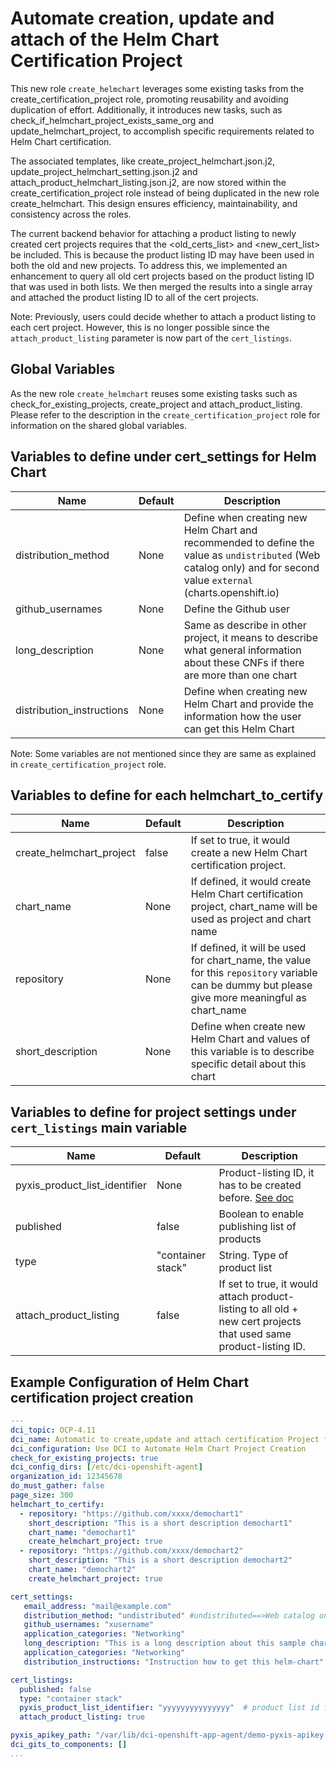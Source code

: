 # Automate creation, update and attach of the Helm Chart Certification Project

This new role `create_helmchart` leverages some existing tasks from the create_certification_project role, promoting reusability and avoiding duplication of effort. Additionally, it introduces new tasks, such as check_if_helmchart_project_exists_same_org and update_helmchart_project, to accomplish specific requirements related to Helm Chart certification.

The associated templates, like create_project_helmchart.json.j2, update_project_helmchart_setting.json.j2 and attach_product_helmchart_listing.json.j2, are now stored within the create_certification_project role instead of being duplicated in the new role create_helmchart. This design ensures efficiency, maintainability, and consistency across the roles.

The current backend behavior for attaching a product listing to newly created cert projects requires that the <old_certs_list> and <new_cert_list> be included. This is because the product listing ID may have been used in both the old and new projects. To address this, we implemented an enhancement to query all old cert projects based on the product listing ID that was used in both lists. We then merged the results into a single array and attached the product listing ID to all of the cert projects.

Note: Previously, users could decide whether to attach a product listing to each cert project. However, this is no longer possible since the `attach_product_listing` parameter is now part of the `cert_listings`.


## Global Variables
As the new role `create_helmchart` reuses some existing tasks such as check_for_existing_projects, create_project and attach_product_listing. Please refer to the description in the `create_certification_project` role for information on the shared global variables.


## Variables to define under cert_settings for Helm Chart
Name                     | Default                                                                    | Description
-------------------      | ------------                                                               | -------------
distribution_method      | None                                                                       | Define when creating new Helm Chart and recommended to define the value as `undistributed` (Web catalog only) and for second value `external` (charts.openshift.io)
github_usernames         | None                                                                       | Define the Github user
long_description         | None                                                                       | Same as describe in other project, it means to describe what general information about these CNFs if there are more than one chart
distribution_instructions| None                                                                       | Define when creating new Helm Chart and provide the information how the user can get this Helm Chart

Note: Some variables are not mentioned since they are same as explained in `create_certification_project` role.


## Variables to define for each helmchart_to_certify

Name                     | Default                                                                    | Description
-------------------      | ------------                                                               | -------------
create_helmchart_project | false                                                                      | If set to true, it would create a new Helm Chart certification project.
chart_name               | None                                                                       | If defined, it would create Helm Chart certification project, chart_name will be used as project and chart name
repository               | None                                                                       | If defined, it will be used for chart_name, the value for this `repository` variable can be dummy but please give more meaningful as chart_name
short_description        | None                                                                       | Define when create new Helm Chart and values of this variable is to describe specific detail about this chart


## Variables to define for project settings under `cert_listings` main variable

Name                          | Default                              | Description
----------------------------- | ------------------------------------ | -------------
pyxis_product_list_identifier | None                                 | Product-listing ID, it has to be created before. [See doc](https://redhat-connect.gitbook.io/red-hat-partner-connect-general-guide/managing-your-account/product-listing)
published                     | false                                | Boolean to enable publishing list of products
type                          | "container stack"                    | String. Type of product list
attach_product_listing        | false                                | If set to true, it would attach product-listing to all old + new cert projects that used same product-listing ID.



## Example Configuration of Helm Chart certification project creation
```yaml
---
dci_topic: OCP-4.11
dci_name: Automatic to create,update and attach certification Project for Helm Chart with DCI
dci_configuration: Use DCI to Automate Helm Chart Project Creation
check_for_existing_projects: true
dci_config_dirs: [/etc/dci-openshift-agent]
organization_id: 12345678
do_must_gather: false
page_size: 300
helmchart_to_certify:
  - repository: "https://github.com/xxxx/demochart1"
    short_description: "This is a short description demochart1"
    chart_name: "demochart1"
    create_helmchart_project: true
  - repository: "https://github.com/xxxx/demochart2"
    short_description: "This is a short description demochart2"
    chart_name: "demochart2"
    create_helmchart_project: true

cert_settings:
   email_address: "mail@example.com"
   distribution_method: "undistributed" #undistributed==>Web catalog only, external==> charts.openshift.io
   github_usernames: "xusername"
   application_categories: "Networking"
   long_description: "This is a long description about this sample chart"
   application_categories: "Networking"
   distribution_instructions: "Instruction how to get this helm-chart"

cert_listings:
  published: false
  type: "container stack"
  pyxis_product_list_identifier: "yyyyyyyyyyyyyyy"  # product list id for helmchart projects
  attach_product_listing: true

pyxis_apikey_path: "/var/lib/dci-openshift-app-agent/demo-pyxis-apikey.txt"
dci_gits_to_components: []
...
```
